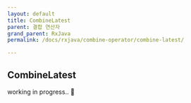 ```yaml
---
layout: default
title: CombineLatest
parent: 결합 연산자
grand_parent: RxJava
permalink: /docs/rxjava/combine-operator/combine-latest/

---
```


## CombineLatest



working in progress.. 🚧